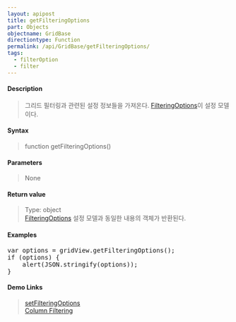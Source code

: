 ```yaml
---
layout: apipost
title: getFilteringOptions
part: Objects
objectname: GridBase
directiontype: Function
permalink: /api/GridBase/getFilteringOptions/
tags:
  - filterOption
  - filter
---
```



#### Description

> 그리드 필터링과 관련된 설정 정보들을 가져온다. [FilteringOptions](/api/types/FilteringOptions/)이 설정 모델이다.

#### Syntax

> function getFilteringOptions()

#### Parameters

> None

#### Return value

> Type: object  
> [FilteringOptions](/api/types/FilteringOptions/) 설정 모델과 동일한 내용의 객체가 반환된다.

#### Examples 

<pre class="prettyprint">
var options = gridView.getFilteringOptions();
if (options) {
	alert(JSON.stringify(options));
}
</pre>

#### Demo Links
> [setFilteringOptions](/api/GridBase/setFilteringOptions)  
> [Column Filtering](http://demo.realgrid.com/Demo/ColumnFiltering)
